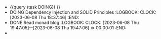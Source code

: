 - {{query (task DOING)) }}
- DOING Dependency Injection and SOLID Principles
  :LOGBOOK:
  CLOCK: [2023-06-08 Thu 18:37:46]
  :END:
- DONE Read monad blog
  :LOGBOOK:
  CLOCK: [2023-06-08 Thu 19:47:05]--[2023-06-08 Thu 19:47:06] =>  00:00:01
  :END:
-